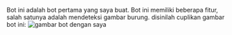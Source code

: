 Bot ini adalah bot pertama yang saya buat. Bot ini memiliki beberapa fitur, salah satunya adalah mendeteksi gambar burung. disinilah cuplikan gambar bot ini: ![gambar bot dengan saya]("blob:https://discord.com/b8acba89-6633-45c9-bb7e-4c5ec6923317")

